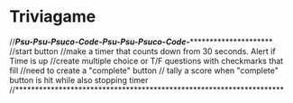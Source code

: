 # Triviagame
//*****Psu-Psu-Psuco-Code-Psu-Psu-Psuco-Code-**************************
//start button
//make a timer that counts down from 30 seconds.  Alert if Time is up
//create multiple choice or T/F questions with checkmarks that fill
//need to create a "complete" button
// tally a score when "complete" button is hit while also stopping timer
//********************************************************************
